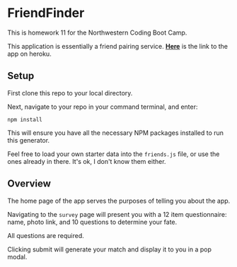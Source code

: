 # FriendFinder

This is homework 11 for the Northwestern Coding Boot Camp.

This application is essentially a friend pairing service. [**Here**](https://boiling-spire-76629.herokuapp.com/) is the link to the app on heroku.

## Setup

First clone this repo to your local directory.

Next, navigate to your repo in your command terminal, and enter:

`npm install`

This will ensure you have all the necessary NPM packages installed to run this generator.

Feel free to load your own starter data into the `friends.js` file, or use the ones already in there. It's ok, I don't know them either.

## Overview

The home page of the app serves the purposes of telling you about the app.

Navigating to the `survey` page will present you with a 12 item questionnaire: name, photo link, and 10 questions to determine your fate.

All questions are required.

Clicking submit will generate your match and display it to you in a pop modal.
